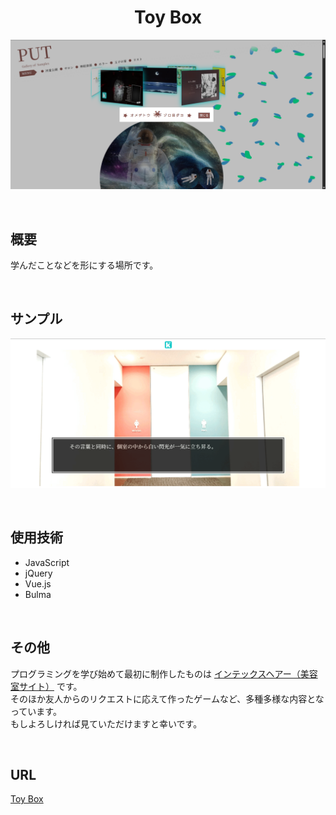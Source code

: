 <h1 align="center">Toy Box</h1>

![トップ画像](README_IMAGES/top.png)

<br>

## 概要

学んだことなどを形にする場所です。

<br>

## サンプル

![イメージ画像](README_IMAGES/image.gif)

<br>

## 使用技術

- JavaScript
- jQuery
- Vue.js
- Bulma

<br>

## その他

プログラミングを学び始めて最初に制作したものは [インテックスヘアー（美容室サイト）](https://strunk-c.github.io/ToyBox/salon.html) です。<br>
そのほか友人からのリクエストに応えて作ったゲームなど、多種多様な内容となっています。<br>
もしよろしければ見ていただけますと幸いです。

<br>

## URL

[Toy Box](https://strunk-c.github.io/ToyBox/index.html "Go to the PUT !")
